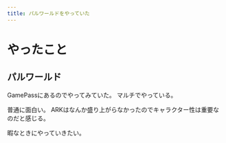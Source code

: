 ```yaml
---
title: パルワールドをやっていた
---
```


# やったこと

## パルワールド

GamePassにあるのでやってみていた。
マルチでやっている。

普通に面白い。
ARKはなんか盛り上がらなかったのでキャラクター性は重要なのだと感じる。

暇なときにやっていきたい。
